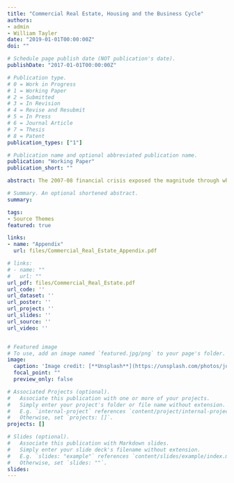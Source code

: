 ```yaml
---
title: "Commercial Real Estate, Housing and the Business Cycle"
authors:
- admin
- William Tayler
date: "2019-01-01T00:00:00Z"
doi: ""

# Schedule page publish date (NOT publication's date).
publishDate: "2017-01-01T00:00:00Z"

# Publication type.
# 0 = Work in Progress
# 1 = Working Paper 
# 2 = Submitted
# 3 = In Revision
# 4 = Revise and Resubmit
# 5 = In Press
# 6 = Journal Article
# 7 = Thesis 
# 8 = Patent
publication_types: ["1"]

# Publication name and optional abbreviated publication name.
publication: "Working Paper"
publication_short: ""

abstract: The 2007-08 financial crisis exposed the magnitude through which distortions in residential and commercial real estate markets can spillover to the goods markets and the real economy. This paper develops an RBC model with a consumption good and a construction sector, where both commercial and residential real estate forms the construction sector. We investigate the property-price and investment dynamics when there is competition between households and firms for real estate and the implications this market structure has for macroeconomic fluctuations. In doing so we develop a 'real estate substitution channel', where demand shocks, by raising the costs of production create a substitution between the two types of real estate. This gives an alternative interpretation to the housing preference shock, which rather than simply representing a shift in preferences, is also explained as a supply shock to the commercial real estate. The estimated model reveals that housing preference shocks explain the largest part of the variation in property prices and residential investment, while commercial real estate prices are is driven primarily by  technology shock.

# Summary. An optional shortened abstract.
summary: 

tags:
- Source Themes
featured: true

links:
- name: "Appendix"
  url: files/Commercial_Real_Estate_Appendix.pdf

# links:
# - name: ""
#   url: ""
url_pdf: files/Commercial_Real_Estate.pdf
url_code: ''
url_dataset: ''
url_poster: ''
url_project: ''
url_slides: ''
url_source: ''
url_video: ''


# Featured image
# To use, add an image named `featured.jpg/png` to your page's folder. 
image:
  caption: 'Image credit: [**Unsplash**](https://unsplash.com/photos/jdD8gXaTZsc)'
  focal_point: ""
  preview_only: false

# Associated Projects (optional).
#   Associate this publication with one or more of your projects.
#   Simply enter your project's folder or file name without extension.
#   E.g. `internal-project` references `content/project/internal-project/index.md`.
#   Otherwise, set `projects: []`.
projects: []

# Slides (optional).
#   Associate this publication with Markdown slides.
#   Simply enter your slide deck's filename without extension.
#   E.g. `slides: "example"` references `content/slides/example/index.md`.
#   Otherwise, set `slides: ""`.
slides: 
---
```


<!-- {{% alert note %}}
Click the *Cite* button above to demo the feature to enable visitors to import publication metadata into their reference management software.
{{% /alert %}}

{{% alert note %}}
Click the *Slides* button above to demo Academic's Markdown slides feature.
{{% /alert %}}

Supplementary notes can be added here, including [code and math](https://sourcethemes.com/academic/docs/writing-markdown-latex/). --!>


